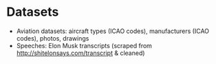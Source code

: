 # Datasets

- Aviation datasets: aircraft types (ICAO codes), manufacturers (ICAO codes), photos, drawings
- Speeches: Elon Musk transcripts (scraped from http://shitelonsays.com/transcript & cleaned)
